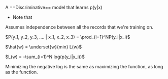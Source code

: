 A ==Discriminative== model that learns p(y|x)
- Note that 


Assumes independence between all the records  that we're training on.

$P(y_1, y_2, y_3, .... | x_1, x_2, x_3) = \prod_{i=1}^NP(y_i|x_i)$

$\hat{w} = \underset{w}{min} L(w)$

$L(w) = -\sum_{i=1}^N log(p(y_i|x_i))$

Minimizing the negative log is the same as maximizing the function, as long as the function.